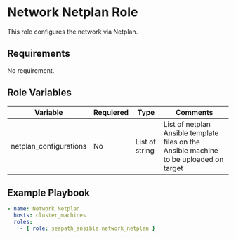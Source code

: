 # Network Netplan Role

This role configures the network via Netplan.

## Requirements

No requirement.

## Role Variables

| Variable               | Requiered | Type           | Comments                                                                               |
|------------------------|-----------|----------------|----------------------------------------------------------------------------------------|
| netplan_configurations | No        | List of string | List of netplan Ansible template files on the Ansible machine to be uploaded on target |

## Example Playbook

```yaml
- name: Network Netplan
  hosts: cluster_machines
  roles:
    - { role: seapath_ansible.network_netplan }
```
